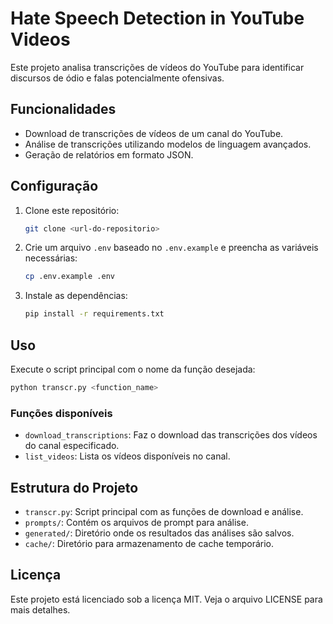 # Hate Speech Detection in YouTube Videos

Este projeto analisa transcrições de vídeos do YouTube para identificar discursos de ódio e falas potencialmente ofensivas.

## Funcionalidades

- Download de transcrições de vídeos de um canal do YouTube.
- Análise de transcrições utilizando modelos de linguagem avançados.
- Geração de relatórios em formato JSON.

## Configuração

1. Clone este repositório:
   ```bash
   git clone <url-do-repositorio>
   ```

2. Crie um arquivo `.env` baseado no `.env.example` e preencha as variáveis necessárias:
   ```bash
   cp .env.example .env
   ```

3. Instale as dependências:
   ```bash
   pip install -r requirements.txt
   ```

## Uso

Execute o script principal com o nome da função desejada:
```bash
python transcr.py <function_name>
```

### Funções disponíveis

- `download_transcriptions`: Faz o download das transcrições dos vídeos do canal especificado.
- `list_videos`: Lista os vídeos disponíveis no canal.

## Estrutura do Projeto

- `transcr.py`: Script principal com as funções de download e análise.
- `prompts/`: Contém os arquivos de prompt para análise.
- `generated/`: Diretório onde os resultados das análises são salvos.
- `cache/`: Diretório para armazenamento de cache temporário.

## Licença

Este projeto está licenciado sob a licença MIT. Veja o arquivo LICENSE para mais detalhes.